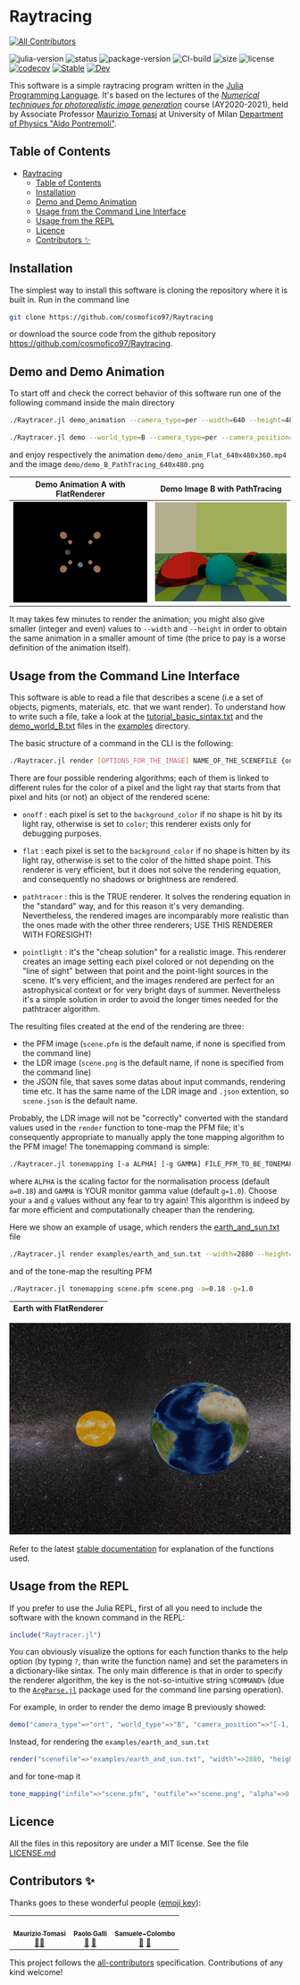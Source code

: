 # Raytracing

<!-- ALL-CONTRIBUTORS-BADGE:START - Do not remove or modify this section -->
[![All Contributors](https://img.shields.io/badge/all_contributors-3-orange.svg?style=flat-square)](#contributors-)
<!-- ALL-CONTRIBUTORS-BADGE:END -->

![julia-version](https://img.shields.io/badge/julia_version-v1.6-9558B2?style=flat&logo=julia)
![status](https://img.shields.io/badge/project_status-🚧_work--in--progress-ba8a11?style=flat) 
![package-version](https://img.shields.io/github/v/release/cosmofico97/Raytracing?include_prereleases)
![CI-build](https://img.shields.io/github/workflow/status/cosmofico97/Raytracing/Unit%20tests)
![size](https://img.shields.io/github/repo-size/cosmofico97/Raytracing) 
![license]( https://img.shields.io/github/license/cosmofico97/Raytracing)
[![codecov](https://codecov.io/gh/cosmofico97/Raytracing/branch/master/graph/badge.svg?token=67GIZ9RA8Y)](https://codecov.io/gh/cosmofico97/Raytracing)
[![Stable](https://img.shields.io/badge/docs-stable-blue.svg)](https://cosmofico97.github.io/Raytracing/stable) 
[![Dev](https://img.shields.io/badge/docs-dev-blue?style=flat)](https://cosmofico97.github.io/Raytracing/dev)  

This software is a simple raytracing program written in the [Julia Programming Language](https://julialang.org).
It's based on the lectures of the [*Numerical techniques for photorealistic image generation*]( https://www.unimi.it/en/education/degree-programme-courses/2021/numerical-tecniques-photorealistic-image-generation) course (AY2020-2021), held by Associate Professor [Maurizio Tomasi](http://cosmo.fisica.unimi.it/persone/maurizio-tomasi) at University of Milan [Department of
Physics "Aldo Pontremoli"](http://eng.fisica.unimi.it/ecm/home).

## Table of Contents

- [Raytracing](#raytracing)
  - [Table of Contents](#table-of-contents)
  - [Installation](#installation)
  - [Demo and Demo Animation](#demo-and-demo-animation)
  - [Usage from the Command Line Interface](#usage-from-the-command-line-interface)
  - [Usage from the REPL](#usage-from-the-repl)
  - [Licence](#licence)
  - [Contributors ✨](#contributors-)

## Installation

The simplest way to install this software is cloning the repository where it is built in. Run in the command line
```bash
git clone https://github.com/cosmofico97/Raytracing
```
or download the source code from the github repository https://github.com/cosmofico97/Raytracing.


## Demo and Demo Animation

To start off and check the correct behavior of this software run one of the following command inside the main directory
```bash
./Raytracer.jl demo_animation --camera_type=per --width=640 --height=480 flat
```
```bash
./Raytracer.jl demo --world_type=B --camera_type=per --camera_position="[-1, 0, 1]" --width=640 --height=480 pathtracing 
```
and enjoy respectively the animation `demo/demo_anim_Flat_640x480x360.mp4` and the image `demo/demo_B_PathTracing_640x480.png`

<!---
<video width="640" height="480"  type="video/mp4" "src="https://user-images.githubusercontent.com/79974922/119556147-ef2b3200-bd9e-11eb-956f-17de6ea6bdda.mp4"  autoplay loop> </video>"
-->

Demo Animation A  with FlatRenderer       | Demo Image B with PathTracing
:----------------------------------------:|:-------------------------:
![](demo/demo_anim_Flat_640x480x360.gif)  |  ![](demo/demo_B_PathTracing_640x480.png)

It may takes few minutes to render the animation; you might also give smaller (integer and even) values to `--width` and `--height` in order to obtain the same animation in a smaller amount of time (the price to pay is a worse definition of the animation itself).



## Usage from the Command Line Interface

This software is able to read a file that describes a scene (i.e a set of objects, pigments, materials, etc. that we want  render).
To understand how to write such a file, take a look at the [tutorial_basic_sintax.txt](examples/tutorial_basic_sintax.txt) and the [demo_world_B.txt](examples/demo_world_B.txt) files in the [examples](esamples) directory.

The basic structure of a command in the CLI is the following:

```bash
./Raytracer.jl render [OPTIONS_FOR_THE_IMAGE] NAME_OF_THE_SCENEFILE {onoff|flat|pathtracer|pointlight}[OPTIONS_FOR_THE_RENDERER]
```

There are four possible rendering algorithms; each of them is linked to different rules for the color of a pixel and the light ray that starts from that pixel and hits (or not) an object of the rendered scene:

- `onoff` : each pixel is set to the `background_color` if no shape is hit by its light ray, otherwise is set to `color`; this renderer exists only for debugging purposes.
 
- `flat` : each pixel is set to the `background_color` if no shape is hitten by its light ray, otherwise is set to the color of the hitted shape point.
  This renderer is very efficient, but it does not solve the rendering equation, and consequently no shadows or brightness are rendered.

- `pathtracer` : this is the TRUE renderer. It solves the rendering equation in the "standard" way, and for this reason it's very demanding.
  Nevertheless, the rendered images are incomparably more realistic than the ones made with the other three renderers; USE THIS RENDERER WITH FORESIGHT!

- `pointlight` : it's the "cheap solution" for a realistic image. This renderer creates an image setting each pixel colored or not depending on the "line of sight" between that point and the point-light sources in the scene.
  It's very efficient, and the images rendered are perfect for an astrophysical context or for very bright days of summer. Nevertheless it's a simple solution in order to avoid the longer times needed for the pathtracer algorithm.

The resulting files created at the end of the rendering are three:
- the PFM image (`scene.pfm` is the default name, if none is specified from the command line)
- the LDR image (`scene.png` is the default name, if none is specified from the command line)
-  the JSON file, that saves some datas about input commands, rendering time etc. It has the same name of the LDR image and `.json` extention, so `scene.json` is the default name.
  
Probably, the LDR image will not be "correctly" converted with the standard values used in the `render` function to tone-map the PFM file; it's consequently appropriate
to manually apply the tone mapping algorithm to the PFM image!
The tonemapping command is simple:
```bash
./Raytracer.jl tonemapping [-a ALPHA] [-g GAMMA] FILE_PFM_TO_BE_TONEMAPPED NAME_OF_THE_RESULTING_LDR
```
where `ALPHA` is the scaling factor for the normalisation process (default `a=0.18`)
and `GAMMA` is YOUR monitor gamma value (default `g=1.0`).
Choose your `a` and `g` values without any fear to try again! This algorithm is indeed by far more efficient and computationally cheaper than the rendering.


Here we show an example of usage, which renders the [earth_and_sun.txt](examples/earth_and_sun.txt) file
```bash
./Raytracer.jl render examples/earth_and_sun.txt --width=2880 --height=1800 flat
```
and of the tone-map the resulting PFM
```bash
./Raytracer.jl tonemapping scene.pfm scene.png -a=0.18 -g=1.0
```

Earth with FlatRenderer            | 
:---------------------------------:|
![](examples/earth_and_sun.png) 

Refer to the latest [stable documentation](https://cosmofico97.github.io/Raytracing/stable) for explanation of the functions used.


## Usage from the REPL

If you prefer to use the Julia REPL, first of all you need to include the software with the known command in the REPL:

```julia
include("Raytracer.jl")

```

You can obviously visualize the options for each function thanks to the help option (by typing `?`, than write the function name) and set the parameters in a dictionary-like sintax.
The only main difference is that in order to specify the renderer algorithm, the key is the not-so-intuitive string `%COMMAND%` (due to the [`ArgParse.jl`](https://github.com/carlobaldassi/ArgParse.jl) package used for the command line parsing operation).

For example, in order to render the demo image B previously showed:
```julia
demo("camera_type"=>"ort", "world_type"=>"B", "camera_position"=>"[-1, 0, 1]", "width"=>640, "height"=>480, "%COMMAND%"=>"flat")
```

Instead, for rendering the `examples/earth_and_sun.txt`
```julia
render("scenefile"=>"examples/earth_and_sun.txt", "width"=>2880, "height"=>1880, "%COMMAND%"=>"flat")
```
and for tone-map it
```julia
tone_mapping("infile"=>"scene.pfm", "outfile"=>"scene.png", "alpha"=>0.18, "gamma"=>0.6)
```

## Licence
All the files in this repository are under a MIT license. See the file [LICENSE.md](./LICENSE.md)


## Contributors ✨

Thanks goes to these wonderful people ([emoji key](https://allcontributors.org/docs/en/emoji-key)):

<!-- ALL-CONTRIBUTORS-LIST:START - Do not remove or modify this section -->
<!-- prettier-ignore-start -->
<!-- markdownlint-disable -->
<table>
  <tr>
    <td align="center"><a href="http://ziotom78.blogspot.it/"><img src="https://avatars.githubusercontent.com/u/377795?v=4?s=100" width="100px;" alt=""/><br /><sub><b>Maurizio Tomasi</b></sub></a><br /><a href="#mentoring-ziotom78" title="Mentoring">🧑‍🏫</a></td>
    <td align="center"><a href="https://github.com/Paolo97Gll"><img src="https://avatars.githubusercontent.com/u/49845775?v=4?s=100" width="100px;" alt=""/><br /><sub><b>Paolo Galli</b></sub></a><br /><a href="#tool-Paolo97Gll" title="Tools">🔧</a> <a href="#ideas-Paolo97Gll" title="Ideas, Planning, & Feedback">🤔</a></td>
    <td align="center"><a href="https://github.com/Samuele-Colombo"><img src="https://avatars.githubusercontent.com/u/79973069?v=4?s=100" width="100px;" alt=""/><br /><sub><b>Samuele-Colombo</b></sub></a><br /><a href="#ideas-Samuele-Colombo" title="Ideas, Planning, & Feedback">🤔</a> <a href="#tool-Samuele-Colombo" title="Tools">🔧</a></td>
  </tr>
</table>

<!-- markdownlint-restore -->
<!-- prettier-ignore-end -->

<!-- ALL-CONTRIBUTORS-LIST:END -->

This project follows the [all-contributors](https://github.com/all-contributors/all-contributors) specification. Contributions of any kind welcome!

